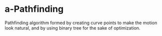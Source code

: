 # a-Pathfinding
Pathfinding algorithm formed by creating curve points to make the motion look natural, and by using binary tree for the sake of optimization.
